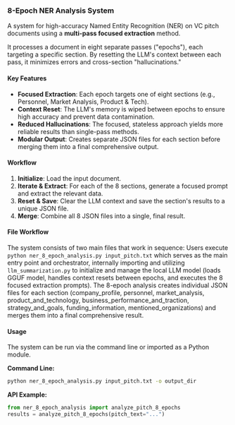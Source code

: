 

### 8-Epoch NER Analysis System

A system for high-accuracy Named Entity Recognition (NER) on VC pitch documents using a **multi-pass focused extraction** method.

It processes a document in eight separate passes ("epochs"), each targeting a specific section. By resetting the LLM's context between each pass, it minimizes errors and cross-section "hallucinations."

#### Key Features
*   **Focused Extraction**: Each epoch targets one of eight sections (e.g., Personnel, Market Analysis, Product & Tech).
*   **Context Reset**: The LLM's memory is wiped between epochs to ensure high accuracy and prevent data contamination.
*   **Reduced Hallucinations**: The focused, stateless approach yields more reliable results than single-pass methods.
*   **Modular Output**: Creates separate JSON files for each section before merging them into a final comprehensive output.

#### Workflow
1.  **Initialize**: Load the input document.
2.  **Iterate & Extract**: For each of the 8 sections, generate a focused prompt and extract the relevant data.
3.  **Reset & Save**: Clear the LLM context and save the section's results to a unique JSON file.
4.  **Merge**: Combine all 8 JSON files into a single, final result.

#### File Workflow
The system consists of two main files that work in sequence: Users execute `python ner_8_epoch_analysis.py input_pitch.txt` which serves as the main entry point and orchestrator, internally importing and utilizing `llm_summarization.py` to initialize and manage the local LLM model (loads GGUF model, handles context resets between epochs, and executes the 8 focused extraction prompts). The 8-epoch analysis creates individual JSON files for each section (company_profile, personnel, market_analysis, product_and_technology, business_performance_and_traction, strategy_and_goals, funding_information, mentioned_organizations) and merges them into a final comprehensive result.

#### Usage
The system can be run via the command line or imported as a Python module.

**Command Line:**
```bash
python ner_8_epoch_analysis.py input_pitch.txt -o output_dir
```

**API Example:**
```python
from ner_8_epoch_analysis import analyze_pitch_8_epochs
results = analyze_pitch_8_epochs(pitch_text="...")
```